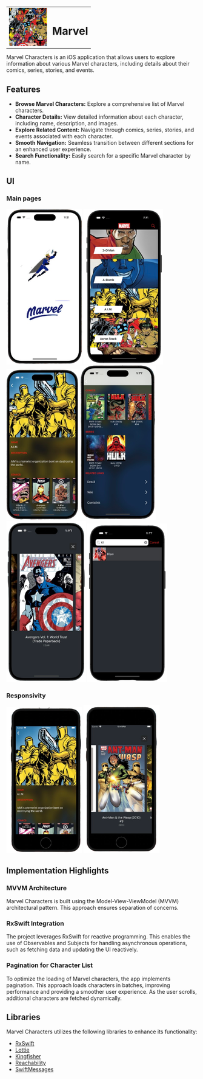 <table>
  <tr>
    <td><img src="logo.png" alt="Marvel Logo" width="100" /></td>
    <td><h1>Marvel</h1></td>
  </tr>
</table>

Marvel Characters is an iOS application that allows users to explore information about various Marvel characters, including details about their comics, series, stories, and events.

## Features

- **Browse Marvel Characters:** Explore a comprehensive list of Marvel characters.
- **Character Details:** View detailed information about each character, including name, description, and images.
- **Explore Related Content:** Navigate through comics, series, stories, and events associated with each character.
- **Smooth Navigation:** Seamless transition between different sections for an enhanced user experience.
- **Search Functionality:** Easily search for a specific Marvel character by name.

## UI

### Main pages 
<div style="display: inline-block;">
    <img src="splash.png" alt="No Internet" width="200" />
  <img src="home.png" alt="No Internet" width="210" />
  <img src="details.png" alt="No Internet" width="190" />
  <img src="details2.png" alt="No Internet" width="200" />
  <img src="gallery.png" alt="Dark Mode" width="210" />
  <img src="search.png" alt="Dark Mode" width="210" />
</div>

### Responsivity
<div style="display: inline-block;">
  <img src="3rddetails.png" alt="No Internet" width="200" />
  <img src="3rdgallery.png" alt="No Internet" width="200" />
</div>

## Implementation Highlights

### MVVM Architecture

Marvel Characters is built using the Model-View-ViewModel (MVVM) architectural pattern. This approach ensures separation of concerns.

### RxSwift Integration

The project leverages RxSwift for reactive programming. This enables the use of Observables and Subjects for handling asynchronous operations, such as fetching data and updating the UI reactively.

### Pagination for Character List

To optimize the loading of Marvel characters, the app implements pagination. This approach loads characters in batches, improving performance and providing a smoother user experience. As the user scrolls, additional characters are fetched dynamically.

## Libraries

Marvel Characters utilizes the following libraries to enhance its functionality:

- [RxSwift](https://github.com/ReactiveX/RxSwift)
- [Lottie](https://github.com/airbnb/lottie-ios)
- [Kingfisher](https://github.com/onevcat/Kingfisher)
- [Reachability](https://github.com/ashleymills/Reachability.swift)
- [SwiftMessages](https://github.com/SwiftKickMobile/SwiftMessages)


